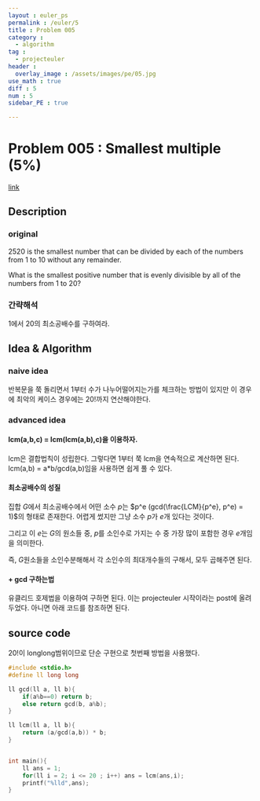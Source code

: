 ```yaml
---
layout : euler_ps
permalink : /euler/5
title : Problem 005
category :
  - algorithm
tag :
  - projecteuler
header :
  overlay_image : /assets/images/pe/05.jpg
use_math : true
diff : 5
num : 5
sidebar_PE : true

---
```


# Problem 005 : Smallest multiple (5%)

[link](https://projecteuler.net/problem=5)

## Description

### original

2520 is the smallest number that can be divided by each of the numbers from 1 to 10 without any remainder.

What is the smallest positive number that is evenly divisible by all of the numbers from 1 to 20?

### 간략해석

1에서 20의 최소공배수를 구하여라.

## Idea & Algorithm

### naive idea

반복문을 쭉 돌리면서 1부터 수가 나누어떨어지는가를 체크하는 방법이 있지만 이 경우에 최악의 케이스 경우에는 20!까지 연산해야한다.

### advanced idea

#### lcm(a,b,c) = lcm(lcm(a,b),c)을 이용하자.

lcm은 결합법칙이 성립한다. 그렇다면 1부터 쭉 lcm을 연속적으로 계산하면 된다. lcm(a,b) = a*b/gcd(a,b)임을 사용하면 쉽게 풀 수 있다.

#### 최소공배수의 성질

집합 $G$에서 최소공배수에서 어떤 소수 $p$는 $p^e (gcd(\frac{LCM}{p^e}, p^e) = 1)$의 형태로 존재한다. 어렵게 썼지만 그냥 소수 $p$가 $e$개 있다는 것이다.

그리고 이 $e$는 $G$의 원소들 중, $p$를 소인수로 가지는 수 중 가장 많이 포함한 경우 $e$개임을 의미한다.

즉, $G$원소들을 소인수분해해서 각 소인수의 최대개수들의 구해서, 모두 곱해주면 된다.

#### + gcd 구하는법

유클리드 호제법을 이용하여 구하면 된다. 이는 projecteuler 시작이라는 post에 올려두었다. 아니면 아래 코드를 참조하면 된다.

## source code

20!이 longlong범위이므로 단순 구현으로 첫번째 방법을 사용했다.

``` c
#include <stdio.h>
#define ll long long

ll gcd(ll a, ll b){
    if(a%b==0) return b;
    else return gcd(b, a%b);
}

ll lcm(ll a, ll b){
    return (a/gcd(a,b)) * b;
}


int main(){
    ll ans = 1;
    for(ll i = 2; i <= 20 ; i++) ans = lcm(ans,i);
    printf("%lld",ans);
}

```
